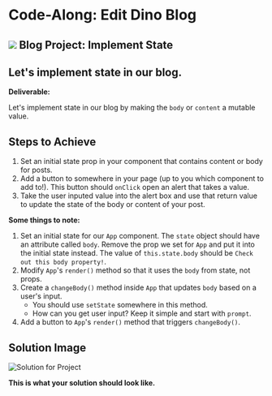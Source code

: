 # Code-Along: Edit Dino Blog

## ![](https://ga-dash.s3.amazonaws.com/production/assets/logo-9f88ae6c9c3871690e33280fcf557f33.png) Blog Project: Implement State

## Let's implement state in our blog.

**Deliverable:**

Let's implement state in our blog by making the `body` or `content` a mutable value.

## Steps to Achieve

1. Set an initial state prop in your component that contains content or body for posts.
2. Add a button to somewhere in your page \(up to you which component to add to!\). This button should `onClick` open an alert that takes a value.
3. Take the user inputed value into the alert box and use that return value to update the state of the body or content of your post.

**Some things to note:**

1. Set an initial state for our `App` component. The `state` object should have an attribute called `body`. Remove the prop we set for `App` and put it into the initial state instead. The value of `this.state.body` should be `Check out this body property!`.
2. Modify `App`'s `render()` method so that it uses the `body` from state, not props.
3. Create a `changeBody()` method inside `App` that updates `body` based on a user's input.
   * You should use `setState` somewhere in this method.
   * How can you get user input? Keep it simple and start with `prompt`.
4. Add a button to `App`'s `render()` method that triggers `changeBody()`.

## Solution Image

![Solution for Project](https://res.cloudinary.com/briezh/image/upload/v1556560665/State_SOLUTION_qszfgv.png)

**This is what your solution should look like.**


